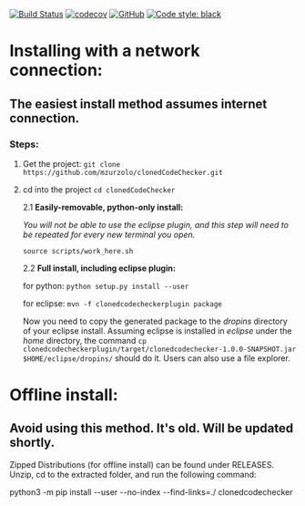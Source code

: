 [![Build Status](https://travis-ci.org/mzurzolo/clonedCodeChecker.svg?branch=master)](https://travis-ci.org/mzurzolo/clonedCodeChecker)
[![codecov](https://codecov.io/gh/mzurzolo/clonedCodeChecker/branch/master/graph/badge.svg)](https://codecov.io/gh/mzurzolo/clonedCodeChecker)
[![GitHub](https://img.shields.io/github/license/mzurzolo/clonedCodeChecker.svg)](https://github.com/mzurzolo/clonedCodeChecker/blob/master/LICENSE)
[![Code style: black](https://img.shields.io/badge/code%20style-black-000000.svg)](https://github.com/ambv/black)


# Installing with a network connection:

## The easiest install method assumes internet connection.

### Steps:

1. Get the project: `git clone https://github.com/mzurzolo/clonedCodeChecker.git`
2. cd into the project `cd clonedCodeChecker`

    2.1 __Easily-removable, python-only install:__

      *You will not be able to use the eclipse plugin, and this step will need to be repeated for every new terminal you open.*

    `source scripts/work_here.sh`

    2.2 __Full install, including eclipse plugin:__

      for python: `python setup.py install --user`

      for eclipse: `mvn -f clonedcodecheckerplugin package`

    Now you need to copy the generated package to the *dropins* directory of your eclipse install. Assuming eclipse is installed in *eclipse* under the *home* directory, the command `cp clonedcodecheckerplugin/target/clonedcodechecker-1.0.0-SNAPSHOT.jar $HOME/eclipse/dropins/` should do it. Users can also use a file explorer.



# Offline install:

## Avoid using this method. It's old. Will be updated shortly.
  Zipped Distributions (for offline install) can be found under RELEASES.
  Unzip, cd to the extracted folder, and run the following command:

python3 -m pip install --user --no-index --find-links=./ clonedcodechecker
